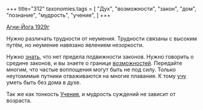 +++
title="312"
taxonomies.tags = [
 "Дух",
 "возможности",
 "закон",
 "дом",
 "познание",
 "мудрость",
 "учение",
]
+++

[Агни-Йога 1929г](/agni/1929)

Нужно различать трудности от неумения. Трудности связаны с высоким путём, но неумение навязано явлением незоркости.   

Нужно [знать](/tags/познание), что нет предела подвижности законов. Нужно говорить о средине законов, и вы знаете о границе [возможностей](/tags/возможности). Передайте многим, что частые воплощения могут быть не под силу. Только неутомимые путники отваживаются на многие плавания. К тому [учу](/tags/учение) уметь быть без дома в духе.   

Так же как тонкость [Учения](/tags/учение), и мудрость суждений не зависит от возраста.
